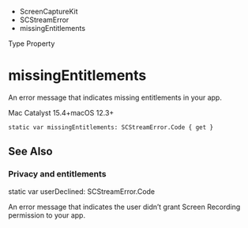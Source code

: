 

- ScreenCaptureKit
- SCStreamError
-  missingEntitlements 

Type Property

# missingEntitlements

An error message that indicates missing entitlements in your app.

Mac Catalyst 15.4+macOS 12.3+

``` source
static var missingEntitlements: SCStreamError.Code { get }
```

## See Also

### Privacy and entitlements

static var userDeclined: SCStreamError.Code

An error message that indicates the user didn’t grant Screen Recording permission to your app.

